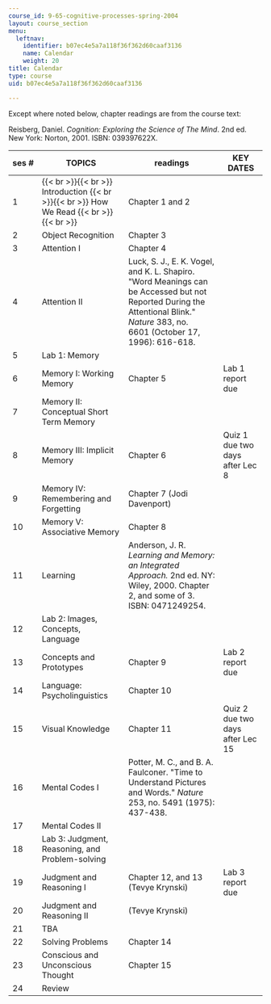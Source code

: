 ```yaml
---
course_id: 9-65-cognitive-processes-spring-2004
layout: course_section
menu:
  leftnav:
    identifier: b07ec4e5a7a118f36f362d60caaf3136
    name: Calendar
    weight: 20
title: Calendar
type: course
uid: b07ec4e5a7a118f36f362d60caaf3136

---
```


Except where noted below, chapter readings are from the course text:

Reisberg, Daniel. _Cognition: Exploring the Science of The Mind_. 2nd ed. New York: Norton, 2001. ISBN: 039397622X.

| ses # | TOPICS | readings | KEY DATES |
| --- | --- | --- | --- |
| 1 |  {{< br >}}{{< br >}} Introduction {{< br >}}{{< br >}} How We Read {{< br >}}{{< br >}}  | Chapter 1 and 2 | &nbsp; |
| 2 | Object Recognition | Chapter 3 | &nbsp; |
| 3 | Attention I | Chapter 4 | &nbsp; |
| 4 | Attention II | Luck, S. J., E. K. Vogel, and K. L. Shapiro. "Word Meanings can be Accessed but not Reported During the Attentional Blink." _Nature_ 383, no. 6601 (October 17, 1996): 616-618. | &nbsp; |
| 5 | Lab 1: Memory | &nbsp; |
| 6 | Memory I: Working Memory | Chapter 5 | Lab 1 report due |
| 7 | Memory II: Conceptual Short Term Memory | &nbsp; |
| 8 | Memory III: Implicit Memory | Chapter 6 | Quiz 1 due two days after Lec 8 |
| 9 | Memory IV: Remembering and Forgetting | Chapter 7 (Jodi Davenport) | &nbsp; |
| 10 | Memory V: Associative Memory | Chapter 8 | &nbsp; |
| 11 | Learning | Anderson, J. R. _Learning and Memory: an Integrated Approach._ 2nd ed. NY: Wiley, 2000. Chapter 2, and some of 3. ISBN: 0471249254. | &nbsp; |
| 12 | Lab 2: Images, Concepts, Language | &nbsp; |
| 13 | Concepts and Prototypes | Chapter 9 | Lab 2 report due |
| 14 | Language: Psycholinguistics | Chapter 10 | &nbsp; |
| 15 | Visual Knowledge | Chapter 11 | Quiz 2 due two days after Lec 15 |
| 16 | Mental Codes I | Potter, M. C., and B. A. Faulconer. "Time to Understand Pictures and Words." _Nature_ 253, no. 5491 (1975): 437-438. | &nbsp; |
| 17 | Mental Codes II | &nbsp; |
| 18 | Lab 3: Judgment, Reasoning, and Problem-solving | &nbsp; |
| 19 | Judgment and Reasoning I | Chapter 12, and 13 (Tevye Krynski) | Lab 3 report due |
| 20 | Judgment and Reasoning II | (Tevye Krynski) | &nbsp; |
| 21 | TBA | &nbsp; |
| 22 | Solving Problems | Chapter 14 | &nbsp; |
| 23 | Conscious and Unconscious Thought | Chapter 15 | &nbsp; |
| 24 | Review | &nbsp; |
